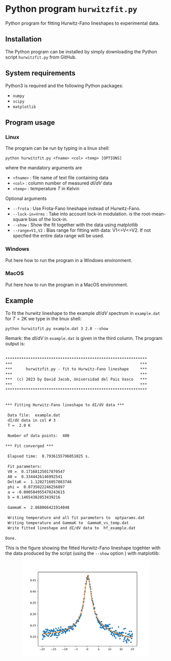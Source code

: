 # Python program `hurwitzfit.py`
Python program for fitting Hurwitz-Fano lineshapes to experimental data. 

## Installation
The Python program can be installed by simply downloading the Python script `hurwitzfit.py` from GitHub.
## System requirements
Python3 is required and the following Python packages:
* `numpy`
* `scipy`
* `matplotlib`

## Program usage

### Linux
The program can be run by typing in a linux shell:
```code
python hurwitzfit.py <fname> <col> <temp> [OPTIONS]
```
where the mandatory arguments are
* `<fname>`	: file name of text file containing data  
* `<col>`	: column number of measured $dI/dV$ data  
* `<temp>`	: temperature $T$ in Kelvin  

Optional arguments
* `--frota`			: Use Frota-Fano lineshape instead of Hurwitz-Fano.
* `--lock-in=Vrms`	: Take into account lock-in modulation. <Vrms> is the root-mean-square bias of the lock-in.
* `--show`			: Show the fit together with the data using matplotlib
* `--range=V1,V2`   : Bias range for fitting with data: V1<=V<=V2. If not specfied the entire data range will be used.

### Windows
Put here how to run the program in a Windows environment.

### MacOS
Put here how to run the program in a MacOS environment.

## Example
To fit the hurwitz lineshape to the example $dI/dV$ spectrum in `example.dat` for $T=2$K we type in the linux shell:
```code
python hurwitzfit.py example.dat 3 2.0 --show
```
Remark: the $dI/dV$ in `example.dat` is given in the third column.
The program output is:
```code

**************************************************************
***                                                        ***
***      hurwitzfit.py - fit to Hurwitz-Fano lineshape     ***
***                                                        ***
***  (c) 2023 by David Jacob, Universidad del Pais Vasco   ***
***                                                        ***
**************************************************************


*** Fitting Hurwitz-Fano lineshape to dI/dV data ***

 Data file:  example.dat
 dI/dV data in col # 3
 T =  2.0 K

 Number of data points:  400

*** Fit converged ***

 Elapsed time:  0.7936155796051025 s.

 Fit parameters:
 V0 =  0.17168125017870547
 A0 =  0.3344426146992541
 DeltaK =  1.1282716057883746
 phi =  0.0735022246256897
 a = -0.000584955470243615
 b = 0.14654382853439216

 GammaK =  2.868066421914048

 Writing temperature and all fit parameters to  optparams.dat
 Writing temperature and GammaK to  GammaK_vs_temp.dat
 Write fitted lineshape and dI/dV data to  hf_example.dat

Done.
```
This is the figure showing the fitted Hurwitz-Fano lineshape togehter with the data produced by the script (using the `--show` option ) with matplotlib:
<p align="center"><img class="marginauto" src="Figure_hurwitz.png" width="400"></p>

